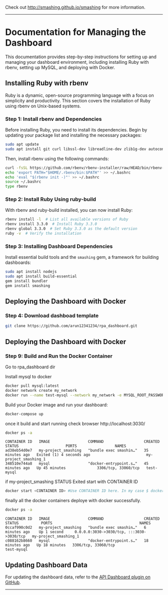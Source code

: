 Check out http://smashing.github.io/smashing for more information.

---

# Documentation for Managing the Dashboard

This documentation provides step-by-step instructions for setting up and managing your dashboard environment, including installing Ruby with rbenv, setting up MySQL, and deploying with Docker.

## Installing Ruby with rbenv

Ruby is a dynamic, open-source programming language with a focus on simplicity and productivity. This section covers the installation of Ruby using rbenv on Unix-based systems.

### Step 1: Install rbenv and Dependencies

Before installing Ruby, you need to install its dependencies. Begin by updating your package list and installing the necessary packages:

```bash
sudo apt update
sudo apt install git curl libssl-dev libreadline-dev zlib1g-dev autoconf bison build-essential libyaml-dev libreadline-dev libncurses5-dev libffi-dev libgdbm-dev
```

Then, install rbenv using the following commands:

```bash
curl -fsSL https://github.com/rbenv/rbenv-installer/raw/HEAD/bin/rbenv-installer | bash
echo 'export PATH="$HOME/.rbenv/bin:$PATH"' >> ~/.bashrc
echo 'eval "$(rbenv init -)"' >> ~/.bashrc
source ~/.bashrc
type rbenv
```

### Step 2: Install Ruby Using ruby-build

With rbenv and ruby-build installed, you can now install Ruby:

```bash
rbenv install -l  # List all available versions of Ruby
rbenv install 3.3.0  # Install Ruby 3.3.0
rbenv global 3.3.0  # Set Ruby 3.3.0 as the default version
ruby -v  # Verify the installation
```

### Step 3: Installing Dashboard Dependencies

Install essential build tools and the `smashing` gem, a framework for building dashboards:

```bash
sudo apt install nodejs
sudo apt install build-essential
gem install bundler
gem install smashing
```
## Deploying the Dashboard with Docker

### Step 4: Download dashboad template

```bash
git clone https://github.com/arun12341234/rpa_dashboard.git
````

## Deploying the Dashboard with Docker

### Step 9: Build and Run the Docker Container

Go to rpa_dashboard dir

Install mysql to docker
```bash
docker pull mysql:latest
docker network create my_network
docker run --name test-mysql --network my_network -e MYSQL_ROOT_PASSWORD=Password@123 -e MYSQL_DATABASE=RPA_Dashboard -d mysql
````

Build your Docker image and run your dashboard:

```bash
docker-compose up
```
once it build and start running check browser http://localhost:3030/
```bash
docker ps -a
```

```
CONTAINER ID   IMAGE                 COMMAND                  CREATED          STATUS                     PORTS                 NAMES
ad38eb54d0e7   my-project_smashing   "bundle exec smashin…"   35 minutes ago   Exited (1) 4 seconds ago                         my-project_smashing_1
348510e744a8   mysql                 "docker-entrypoint.s…"   45 minutes ago   Up 45 minutes              3306/tcp, 33060/tcp   test-mysql
```

if my-project_smashing STATUS Exited start with CONTAINER ID

```bash
docker start <CONTAINER ID> #Use CONTAINER ID here. In my case $ docker start ad38eb54d0e7
```

finally all the docker containers deploye with docker successfully.
```bash
docker ps -a
```

```
CONTAINER ID   IMAGE                 COMMAND                  CREATED          STATUS          PORTS                                       NAMES
0ccaf990c0d2   my-project_smashing   "bundle exec smashin…"   6 minutes ago    Up 1 second     0.0.0.0:3030->3030/tcp, :::3030->3030/tcp   my-project_smashing_1
c088162b8660   mysql                 "docker-entrypoint.s…"   18 minutes ago   Up 18 minutes   3306/tcp, 33060/tcp                         test-mysql
```

## Updating Dashboard Data

For updating the dashboard data, refer to the [API Dashboard plugin on GitHub](https://github.com/arun12341234/Api-dashboard).

---


